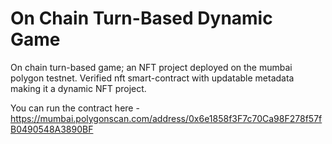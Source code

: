 # On Chain Turn-Based Dynamic Game

On chain turn-based game; an NFT project deployed on the mumbai polygon testnet.
Verified nft smart-contract with updatable metadata making it a dynamic NFT project.

You can run the contract here - https://mumbai.polygonscan.com/address/0x6e1858f3F7c70Ca98F278f57fB0490548A3890BF
